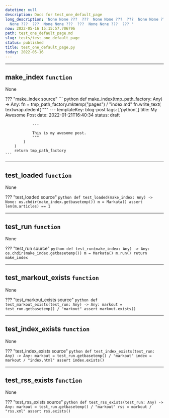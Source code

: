 ```yaml
---
datetime: null
description: Docs for test_one_default_page
long_description: 'None None ???  ???  None None ???  ???  None None ???  ???  None
  None ???  ???  None None ???  ???  None None ???  ??? '
now: 2022-05-16 15:15:57.706796
path: test_one_default_page.md
slug: tests/test_one_default_page
status: published
title: test_one_default_page.py
today: 2022-05-16
---
```


---

## make_index `function`

None

??? "make_index source"
    ``` python
    def make_index(tmp_path_factory: Any) -> Any:
        fn = tmp_path_factory.mktemp("pages") / "index.md"
        fn.write_text(
            textwrap.dedent(
                """
                ---
                templateKey: blog-post
                tags: ['python',]
                title:  My Awesome Post
                date: 2022-01-21T16:40:34
                status: draft

                ---

                This is my awesome post.
                """
            )
        )
        return tmp_path_factory
    ```


---

## test_loaded `function`

None

??? "test_loaded source"
    ``` python
    def test_loaded(make_index: Any) -> None:
        os.chdir(make_index.getbasetemp())
        m = Markata()
        assert len(m.articles) == 1
    ```


---

## test_run `function`

None

??? "test_run source"
    ``` python
    def test_run(make_index: Any) -> Any:
        os.chdir(make_index.getbasetemp())
        m = Markata()
        m.run()
        return make_index
    ```


---

## test_markout_exists `function`

None

??? "test_markout_exists source"
    ``` python
    def test_markout_exists(test_run: Any) -> Any:
        markout = test_run.getbasetemp() / "markout"
        assert markout.exists()
    ```


---

## test_index_exists `function`

None

??? "test_index_exists source"
    ``` python
    def test_index_exists(test_run: Any) -> Any:
        markout = test_run.getbasetemp() / "markout"
        index = markout / "index.html"
        assert index.exists()
    ```


---

## test_rss_exists `function`

None

??? "test_rss_exists source"
    ``` python
    def test_rss_exists(test_run: Any) -> Any:
        markout = test_run.getbasetemp() / "markout"
        rss = markout / "rss.xml"
        assert rss.exists()
    ```